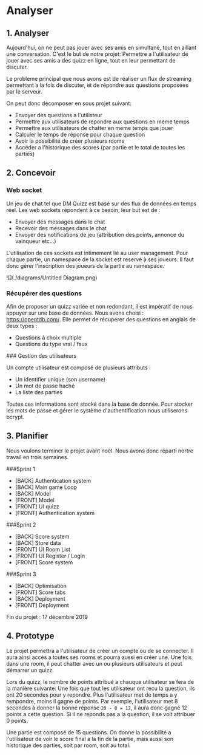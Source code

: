 # Analyser

## 1. Analyser

Aujourd'hui, on ne peut pas jouer avec ses amis en simultané, tout en aillant une conversation. C'est le but de notre projet: Permettre a l'utilisateur de jouer avec ses amis a des quizz en ligne, tout en leur permettant de discuter. <p>
Le probleme principal que nous avons est de réaliser un flux de streaming permettant a la fois de discuter, et de répondre aux questions proposées par le serveur. <p>
On peut donc décomposer en sous projet suivant:
* Envoyer des questions a l'utilisteur
* Permettre aux utilisateurs de repondre aux questions en meme temps
* Permettre aux utilisateurs de chatter en meme temps que jouer
* Calculer le temps de réponse pour chaque question
* Avoir la possibilité de créer plusieurs rooms
* Accéder a l'historique des scores (par partie et le total de toutes les parties)

## 2. Concevoir

### Web socket

Un jeu de chat tel que DM Quizz est basé sur des flux de données en temps réel. Les web sockets répondent à ce besoin, leur but est de :

* Envoyer des messages dans le chat
* Recevoir des messages dans le chat
* Envoyer des notifications de jeu (attribution des points, annonce du vainqueur etc...)

L'utilisation de ces sockets est intimement lié au user management. Pour chaque partie, un namespace de la socket est reservé à ses joueurs. Il faut donc gérer l'inscription des joueurs de la partie au namespace.

![](./diagrams/Untitled Diagram.png)

### Récupérer des questions

Afin de proposer un quizz variée et non redondant, il est impératif de nous appuyer sur une base de données. Nous avons choisi : https://opentdb.com/. Elle permet de récupérer des questions en anglais de deux types :

* Questions à choix multiple
* Questions du type vrai / faux

### Gestion des utilisateurs

Un compte utilisateur est composé de plusieurs attributs :

* Un identifier unique (son username)
* Un mot de passe haché
* La liste des parties

Toutes ces informations sont stocké dans la base de donnée. Pour stocker les mots de passe et gérer le système d'authentification nous utiliserons bcrypt.

## 3. Planifier

Nous voulons terminer le projet avant noël. Nous avons donc réparti nortre travail en trois semaines. 

###Sprint 1

* [BACK] Authentication system 
* [BACK] Main game Loop
* [BACK] Model
* [FRONT] Model
* [FRONT] UI quizz
* [FRONT] Authentication system

###Sprint 2

* [BACK] Score system
* [BACK] Store data
* [FRONT] UI Room List
* [FRONT] UI Register / Login
* [FRONT] Score system

###Sprint 3

* [BACK] Optimisation
* [FRONT] Score tabs
* [BACK] Deployment
* [FRONT] Deployment

Fin du projet : 17 décembre 2019


## 4. Prototype

Le projet permettra a l'utilisateur de créer un compte ou de se connecter. Il aura ainsi accès a toutes ses rooms et pourra aussi en créer une. Une fois dans une room, il peut chatter avec un ou plusieurs utilisateurs et peut démarrer un quizz. <p>
Lors du quizz, le nombre de points attribué a chauque utilisateur se fera de la manière suivante: Une fois que tout les utilisateur ont recu la question, ils ont 20 secondes pour y repondre. Plus l'utilisateur met de temps a y rempondre, moins il gagne de points. Par exemple, l'utilisateur met 8 secondes à donner la bonne réponse `20 - 8 = 12`, il aura donc gagné 12 points a cette question. Si il ne reponds pas a la question, il se voit attribuer 0 points.<p>
Une partie est composé de 15 questions. On donne la possibilité a l'utilisateur de voir le score final a la fin de la partie, mais aussi son historique des parties, soit par room, soit au total.
